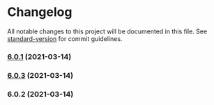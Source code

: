 # Changelog

All notable changes to this project will be documented in this file. See [standard-version](https://github.com/conventional-changelog/standard-version) for commit guidelines.

### [6.0.1](https://github.com/117/alpaca/compare/v6.0.3...v6.0.1) (2021-03-14)

### [6.0.3](https://github.com/117/alpaca/compare/v6.0.2...v6.0.3) (2021-03-14)

### 6.0.2 (2021-03-14)

